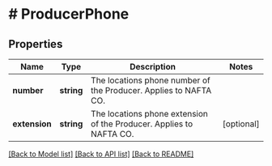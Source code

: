 # # ProducerPhone

## Properties

Name | Type | Description | Notes
------------ | ------------- | ------------- | -------------
**number** | **string** | The locations phone number of the Producer. Applies to NAFTA CO. |
**extension** | **string** | The locations phone extension of the Producer. Applies to NAFTA CO. | [optional]

[[Back to Model list]](../../README.md#models) [[Back to API list]](../../README.md#endpoints) [[Back to README]](../../README.md)
